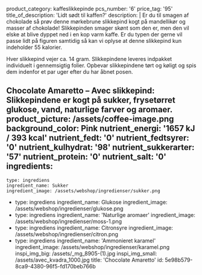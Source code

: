 product_category: kaffeslikkepinde
pcs_number: '6'
price_tag: '95'
title_of_description: 'Lidt sødt til kaffen?'
description: |
  Er du til smagen af chokolade så prøv denne mørkebrune slikkepind kogt på mandellikør og masser af chokolade! Slikkepinden smager skønt som den er, men den vil elske at blive dyppet ned i en kop varm kaffe. Er du typen der gerne vil passe lidt på figuren samtidig så kan vi oplyse at denne slikkepind kun indeholder 55 kalorier.
  
  Hver slikkepind vejer ca. 14 gram. Slikkepindene leveres indpakket individuelt i gennemsigtig folier. Opbevar slikkepindene tørt og køligt og spis dem indenfor et par uger efter du har åbnet posen.
  
  Chocolate Amaretto – Avec slikkepind: Slikkepindene er kogt på sukker, frysetørret glukose, vand, naturlige farver og aromaer.
product_picture: /assets/coffee-image.png
background_color: Pink
nutrient_energi: '1657 kJ / 393 kcal'
nutrient_fedt: '0'
nutrient_fedtsyrer: '0'
nutrient_kulhydrat: '98'
nutrient_sukkerarter: '57'
nutrient_protein: '0'
nutrient_salt: '0'
ingredients:
  -
    type: ingrediens
    ingredient_name: Sukker
    ingredient_image: /assets/webshop/ingredienser/sukker.png
  -
    type: ingrediens
    ingredient_name: Glukose
    ingredient_image: /assets/webshop/ingredienser/glukose.png
  -
    type: ingrediens
    ingredient_name: 'Naturlige aromaer'
    ingredient_image: /assets/webshop/ingredienser/moss-1.png
  -
    type: ingrediens
    ingredient_name: Citronsyre
    ingredient_image: /assets/webshop/ingredienser/citron.png
  -
    type: ingrediens
    ingredient_name: 'Ammonieret karamel'
    ingredient_image: /assets/webshop/ingredienser/karamel.png
inspi_img_big: /assets/_mg_8905-(1).jpg
inspi_img_small: /assets/avec_kvadra_1000.jpg
title: 'Chocolate Amaretto'
id: 5e98b579-8ca9-4380-96f5-fd170beb766b
